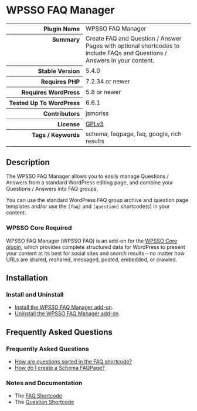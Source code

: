 <h1>WPSSO FAQ Manager</h1>

<table>
<tr><th align="right" valign="top" nowrap>Plugin Name</th><td>WPSSO FAQ Manager</td></tr>
<tr><th align="right" valign="top" nowrap>Summary</th><td>Create FAQ and Question / Answer Pages with optional shortcodes to include FAQs and Questions / Answers in your content.</td></tr>
<tr><th align="right" valign="top" nowrap>Stable Version</th><td>5.4.0</td></tr>
<tr><th align="right" valign="top" nowrap>Requires PHP</th><td>7.2.34 or newer</td></tr>
<tr><th align="right" valign="top" nowrap>Requires WordPress</th><td>5.8 or newer</td></tr>
<tr><th align="right" valign="top" nowrap>Tested Up To WordPress</th><td>6.6.1</td></tr>
<tr><th align="right" valign="top" nowrap>Contributors</th><td>jsmoriss</td></tr>
<tr><th align="right" valign="top" nowrap>License</th><td><a href="https://www.gnu.org/licenses/gpl.txt">GPLv3</a></td></tr>
<tr><th align="right" valign="top" nowrap>Tags / Keywords</th><td>schema, faqpage, faq, google, rich results</td></tr>
</table>

<h2>Description</h2>

<!-- about -->

<p>The WPSSO FAQ Manager allows you to easily manage Questions / Answers from a standard WordPress editing page, and combine your Questions / Answers into FAQ groups.</p>

<p>You can use the standard WordPress FAQ group archive and question page templates and/or use the <code>&#91;faq&#93;</code> and <code>&#91;question&#93;</code> shortcode(s) in your content.</p>

<!-- /about -->

<h3>WPSSO Core Required</h3>

<p>WPSSO FAQ Manager (WPSSO FAQ) is an add-on for the <a href="https://wordpress.org/plugins/wpsso/">WPSSO Core plugin</a>, which provides complete structured data for WordPress to present your content at its best for social sites and search results – no matter how URLs are shared, reshared, messaged, posted, embedded, or crawled.</p>

<h2>Installation</h2>

<h3 class="top">Install and Uninstall</h3>

<ul>
<li><a href="https://wpsso.com/docs/plugins/wpsso-faq/installation/install-the-plugin/">Install the WPSSO FAQ Manager add-on</a>.</li>
<li><a href="https://wpsso.com/docs/plugins/wpsso-faq/installation/uninstall-the-plugin/">Uninstall the WPSSO FAQ Manager add-on</a>.</li>
</ul>

<h2>Frequently Asked Questions</h2>

<h3 class="top">Frequently Asked Questions</h3>

<ul>
<li><a href="https://wpsso.com/docs/plugins/wpsso-faq/faqs/how-are-questions-sorted-in-the-faq-shortcode/">How are questions sorted in the FAQ shortcode?</a></li>
<li><a href="https://wpsso.com/docs/plugins/wpsso-faq/faqs/how-do-i-create-a-schema-faqpage/">How do I create a Schema FAQPage?</a></li>
</ul>

<h3>Notes and Documentation</h3>

<ul>
<li>The <a href="https://wpsso.com/docs/plugins/wpsso-faq/notes/faq-shortcode/">FAQ Shortcode</a></li>
<li>The <a href="https://wpsso.com/docs/plugins/wpsso-faq/notes/question-shortcode/">Question Shortcode</a></li>
</ul>

